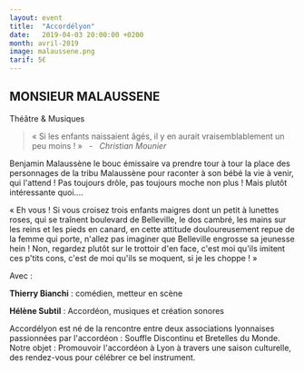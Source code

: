 ```yaml
---
layout: event
title:  "Accordélyon"
date:   2019-04-03 20:00:00 +0200
month: avril-2019
image: malaussene.png
tarif: 5€
---
```


## MONSIEUR MALAUSSENE  

Théâtre & Musiques

> « Si les enfants naissaient âgés, il y en aurait vraisemblablement un peu moins ! »  &nbsp; - &nbsp; *Christian Mounier*


Benjamin Malaussène le bouc émissaire va prendre tour à tour la place des personnages de la tribu Malaussène pour raconter à son bébé la vie à venir, qui l'attend ! Pas toujours drôle, pas toujours moche non plus ! Mais plutôt intéressante quoi....


« Eh vous ! Si vous croisez trois enfants maigres dont un petit à lunettes roses, qui se traînent boulevard de Belleville, le dos cambré, les mains sur les reins et les pieds en canard, en cette attitude douloureusement repue de la femme qui porte, n'allez pas imaginer que Belleville engrosse sa jeunesse hein ! Non, regardez plutôt sur le trottoir d'en face, c'est moi qu'ils imitent ces p'tits cons, c'est de moi qu'ils se moquent, si je les choppe ! »


Avec :

**Thierry Bianchi** : comédien, metteur en scène

**Hélène Subtil** : Accordéon, musiques et création sonores



Accordélyon est né de la rencontre entre deux associations lyonnaises passionnées par l'accordéon : Souffle Discontinu et Bretelles du Monde. Notre objet : Promouvoir l'accordéon à Lyon à travers une saison culturelle, des rendez-vous pour célébrer ce bel instrument. 